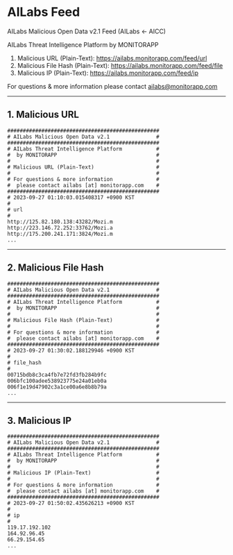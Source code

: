 # AILabs Feed
AILabs Malicious Open Data v2.1 Feed
(AILabs ← AICC)

AILabs Threat Intelligence Platform by MONITORAPP

1. Malicious URL (Plain-Text): https://ailabs.monitorapp.com/feed/url
2. Malicious File Hash (Plain-Text): https://ailabs.monitorapp.com/feed/file
3. Malicious IP (Plain-Text): https://ailabs.monitorapp.com/feed/ip

For questions & more information please contact ailabs@monitorapp.com

---
## 1. Malicious URL

```
#################################################
# AILabs Malicious Open Data v2.1               #
#################################################
# AILabs Threat Intelligence Platform           #
#  by MONITORAPP                                #
#                                               #
# Malicious URL (Plain-Text)                    #
#                                               #
# For questions & more information              #
#  please contact ailabs [at] monitorapp.com    #
#################################################
# 2023-09-27 01:10:03.015408317 +0900 KST
#
# url
#
http://125.82.180.138:43282/Mozi.m
http://223.146.72.252:33762/Mozi.a
http://175.200.241.171:3824/Mozi.m
...
```

---
## 2. Malicious File Hash

```
#################################################
# AILabs Malicious Open Data v2.1               #
#################################################
# AILabs Threat Intelligence Platform           #
#  by MONITORAPP                                #
#                                               #
# Malicious File Hash (Plain-Text)              #
#                                               #
# For questions & more information              #
#  please contact ailabs [at] monitorapp.com    #
#################################################
# 2023-09-27 01:30:02.188129946 +0900 KST
#
# file_hash
#
00715bdb8c3ca4fb7e72fd3fb284b9fc
006bfc100adee538923775e24a01eb0a
006f1e19d47902c3a1ce00a6e8b8b79a
...
```

---
## 3. Malicious IP

```
#################################################
# AILabs Malicious Open Data v2.1               #
#################################################
# AILabs Threat Intelligence Platform           #
#  by MONITORAPP                                #
#                                               #
# Malicious IP (Plain-Text)                     #
#                                               #
# For questions & more information              #
#  please contact ailabs [at] monitorapp.com    #
#################################################
# 2023-09-27 01:50:02.435626213 +0900 KST
#
# ip
#
119.17.192.102
164.92.96.45
66.29.154.65
...
```
